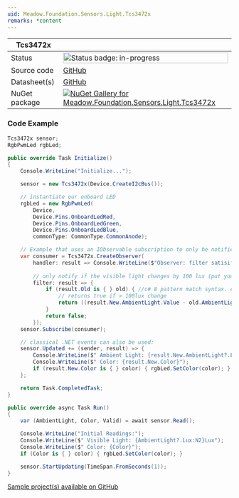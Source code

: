 ```yaml
---
uid: Meadow.Foundation.Sensors.Light.Tcs3472x
remarks: *content
---
```


| Tcs3472x | |
|--------|--------|
| Status | <img src="https://img.shields.io/badge/InProgress-yellow" style="width: auto; height: -webkit-fill-available;" alt="Status badge: in-progress" /> |
| Source code | [GitHub](https://github.com/WildernessLabs/Meadow.Foundation/tree/main/Source/Meadow.Foundation.Peripherals/Sensors.Light.Tcs3472x/Driver) |
| Datasheet(s) | [GitHub](https://github.com/WildernessLabs/Meadow.Foundation/tree/main/Source/Meadow.Foundation.Peripherals/Sensors.Light.Tcs3472x/Datasheet) |
| NuGet package | <a href="https://www.nuget.org/packages/Meadow.Foundation.Sensors.Light.Tcs3472x/" target="_blank"><img src="https://img.shields.io/nuget/v/Meadow.Foundation.Sensors.Light.Tcs3472x.svg?label=Meadow.Foundation.Sensors.Light.Tcs3472x" alt="NuGet Gallery for Meadow.Foundation.Sensors.Light.Tcs3472x" /></a> |

### Code Example

```csharp
Tcs3472x sensor;
RgbPwmLed rgbLed;

public override Task Initialize()
{
    Console.WriteLine("Initialize...");

    sensor = new Tcs3472x(Device.CreateI2cBus());

    // instantiate our onboard LED
    rgbLed = new RgbPwmLed(
        Device,
        Device.Pins.OnboardLedRed,
        Device.Pins.OnboardLedGreen,
        Device.Pins.OnboardLedBlue,
        commonType: CommonType.CommonAnode);

    // Example that uses an IObservable subscription to only be notified when the filter is satisfied
    var consumer = Tcs3472x.CreateObserver(
        handler: result => Console.WriteLine($"Observer: filter satisifed: {result.New.AmbientLight?.Lux:N2}Lux, old: {result.Old?.AmbientLight?.Lux:N2}Lux"),
        
        // only notify if the visible light changes by 100 lux (put your hand over the sensor to trigger)
        filter: result => {
            if (result.Old is { } old) { //c# 8 pattern match syntax. checks for !null and assigns var.
                // returns true if > 100lux change
                return ((result.New.AmbientLight.Value - old.AmbientLight.Value).Abs().Lux > 100);
            }
            return false;
        });
    sensor.Subscribe(consumer);

    // classical .NET events can also be used:
    sensor.Updated += (sender, result) => {
        Console.WriteLine($" Ambient Light: {result.New.AmbientLight?.Lux:N2}Lux");
        Console.WriteLine($" Color: {result.New.Color}");
        if (result.New.Color is { } color) { rgbLed.SetColor(color); }
    };

    return Task.CompletedTask;
}

public override async Task Run()
{
    var (AmbientLight, Color, Valid) = await sensor.Read();

    Console.WriteLine("Initial Readings:");
    Console.WriteLine($" Visible Light: {AmbientLight?.Lux:N2}Lux");
    Console.WriteLine($" Color: {Color}");
    if (Color is { } color) { rgbLed.SetColor(color); }

    sensor.StartUpdating(TimeSpan.FromSeconds(1));
}

```

[Sample project(s) available on GitHub](https://github.com/WildernessLabs/Meadow.Foundation/tree/main/Source/Meadow.Foundation.Peripherals/Sensors.Light.Tcs3472x/Samples/Tcs3472x_Sample)


